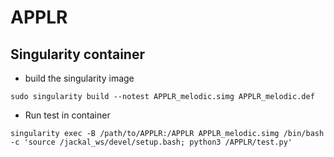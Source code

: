 # APPLR

## Singularity container
* build the singularity image

`sudo singularity build --notest APPLR_melodic.simg APPLR_melodic.def`

* Run test in container

`singularity exec -B /path/to/APPLR:/APPLR APPLR_melodic.simg /bin/bash -c 'source /jackal_ws/devel/setup.bash; python3 /APPLR/test.py'`
